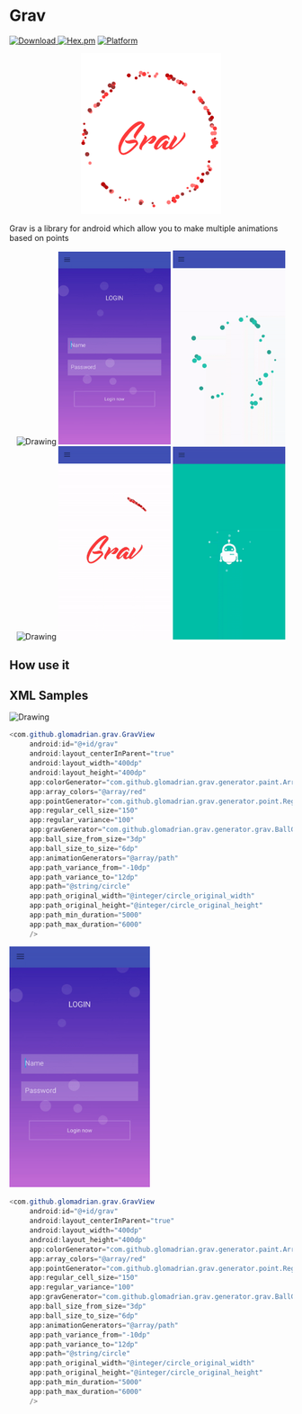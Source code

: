 # Grav
[![Download](https://api.bintray.com/packages/glomadrian/maven/RoadRunner/images/download.svg) ](https://bintray.com/glomadrian/maven/RoadRunner/_latestVersion)
[![Hex.pm](https://img.shields.io/hexpm/l/plug.svg)](http://www.apache.org/licenses/LICENSE-2.0) [![Platform](https://img.shields.io/badge/platform-android-green.svg)](http://developer.android.com/index.html)

<center>
<img src="./art/grav.png " alt="Drawing" width="250" />
</br>
</center>
<p>
Grav is a library for android which allow you to make multiple animations based
on points
<p/>

<center>
<img src="./art/wave.gif " alt="Drawing" width="200" />
<img src="./art/login.gif " alt="Drawing" width="200" />
<img src="./art/path.gif " alt="Drawing" width="200" />
<img src="./art/falcon.gif " alt="Drawing" width="200" />
<img src="./art/grav.gif " alt="Drawing" width="200" />
<img src="./art/robot.gif " alt="Drawing" width="200" />
</center>

## How use it


## XML Samples


<img src="./art/wave.gif " alt="Drawing" width="250" />

```java
<com.github.glomadrian.grav.GravView
     android:id="@+id/grav"
     android:layout_centerInParent="true"
     android:layout_width="400dp"
     android:layout_height="400dp"
     app:colorGenerator="com.github.glomadrian.grav.generator.paint.ArrayColorGenerator"
     app:array_colors="@array/red"
     app:pointGenerator="com.github.glomadrian.grav.generator.point.RegularPointGenerator"
     app:regular_cell_size="150"
     app:regular_variance="100"
     app:gravGenerator="com.github.glomadrian.grav.generator.grav.BallGenerator"
     app:ball_size_from_size="3dp"
     app:ball_size_to_size="6dp"
     app:animationGenerators="@array/path"
     app:path_variance_from="-10dp"
     app:path_variance_to="12dp"
     app:path="@string/circle"
     app:path_original_width="@integer/circle_original_width"
     app:path_original_height="@integer/circle_original_height"
     app:path_min_duration="5000"
     app:path_max_duration="6000"
     />
```


<img src="./art/login.gif " alt="Drawing" width="250" />

```java
<com.github.glomadrian.grav.GravView
     android:id="@+id/grav"
     android:layout_centerInParent="true"
     android:layout_width="400dp"
     android:layout_height="400dp"
     app:colorGenerator="com.github.glomadrian.grav.generator.paint.ArrayColorGenerator"
     app:array_colors="@array/red"
     app:pointGenerator="com.github.glomadrian.grav.generator.point.RegularPointGenerator"
     app:regular_cell_size="150"
     app:regular_variance="100"
     app:gravGenerator="com.github.glomadrian.grav.generator.grav.BallGenerator"
     app:ball_size_from_size="3dp"
     app:ball_size_to_size="6dp"
     app:animationGenerators="@array/path"
     app:path_variance_from="-10dp"
     app:path_variance_to="12dp"
     app:path="@string/circle"
     app:path_original_width="@integer/circle_original_width"
     app:path_original_height="@integer/circle_original_height"
     app:path_min_duration="5000"
     app:path_max_duration="6000"
     />
```
